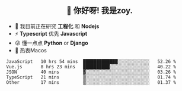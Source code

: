 <h2 align="center">👋 你好呀! 我是zoy.</h2>

- 🌱 我目前正在研究 **工程化** 和 **Nodejs**
- ⚡ **Typescript** 优先 **Javascript**
- 😜 懂一点点 **Python** or **Django**
- 🚀 热衷Macos





<!--
**l-zoy/l-zoy** is a ✨ _special_ ✨ repository because its `README.md` (this file) appears on your GitHub profile.

Here are some ideas to get you started:

- 🔭 I’m currently working on ...
- 🌱 I’m currently learning ...
- 👯 I’m looking to collaborate on ...
- 🤔 I’m looking for help with ...
- 💬 Ask me about ...
- 📫 How to reach me: ...
- 😄 Pronouns: ...
- ⚡ Fun fact: ...
-->

<!--START_SECTION:waka-->
```text
JavaScript   10 hrs 54 mins  █████████████░░░░░░░░░░░░   52.26 % 
Vue.js       8 hrs 23 mins   ██████████░░░░░░░░░░░░░░░   40.22 % 
JSON         40 mins         ▓░░░░░░░░░░░░░░░░░░░░░░░░   03.26 % 
TypeScript   21 mins         ▒░░░░░░░░░░░░░░░░░░░░░░░░   01.74 % 
Other        17 mins         ▒░░░░░░░░░░░░░░░░░░░░░░░░   01.37 % 
```
<!--END_SECTION:waka-->
